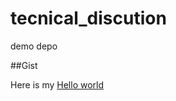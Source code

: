 # tecnical_discution
demo depo

##Gist

Here is my [Hello world](https://gist.github.com/EGoliath/7b858e9db1a39d7c96671891036fb08a)
